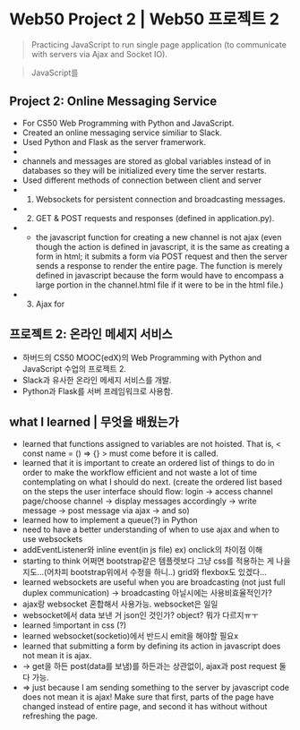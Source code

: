 # Web50 Project 2 | Web50 프로젝트 2
> Practicing JavaScript to run single page application (to communicate with servers via Ajax and Socket IO).

> JavaScript를

## Project 2: Online Messaging Service
- For CS50 Web Programming with Python and JavaScript.
- Created an online messaging service similiar to Slack.
- Used Python and Flask as the server framerwork.
-
- channels and messages are stored as global variables instead of in databases so they will be initialized every time the server restarts.
- Used different methods of connection between client and server
- 1) Websockets for persistent connection and broadcasting messages.
- 2) GET & POST requests and responses (defined in application.py).
-    + the javascript function for creating a new channel is not ajax (even though the action is defined in javascript, it is the same as creating a form in html; it submits a form via POST request and then the server sends a response to render the entire page. The function is merely defined in javascript because the form would have to encompass a large portion in the channel.html file if it were to be in the html file.)
- 3) Ajax for


## 프로젝트 2: 온라인 메세지 서비스
- 하버드의 CS50 MOOC(edX)의 Web Programming with Python and JavaScript 수업의 프로젝트 2.
- Slack과 유사한 온라인 메세지 서비스를 개발.
- Python과 Flask를 서버 프레임워크로 사용함.


## what I learned | 무엇을 배웠는가
>
- learned that functions assigned to variables are not hoisted. That is, < const name = () => {} > must come before it is called.
- learned that it is important to create an ordered list of things to do in order to make the workflow efficient and not waste a lot of time contemplating on what I should do next.
  (create the ordered list based on the steps the user interface should flow: login -> access channel page/choose channel -> display messages accordingly -> write message -> post message via ajax -> and so)
- learned how to implement a queue(?) in Python
- need to have a better understanding of when to use ajax and when to use websockets
- addEventListener와 inline event(in js file) ex) onclick의 차이점 이해
- starting to think 어쩌면 bootstrap같은 템플렛보다 그냥 css를 적용하는 게 나을지도...(어차피 bootstrap위에서 수정을 하니..) grid와 flexbox도 있겠다...
- learned websockets are useful when you are broadcasting (not just full duplex communication) -> broadcasting 아닐시에는 사용비효율적인가?
- ajax랑 websocket 혼합해서 사용가능. websocket은 일일
- websocket에서 data 보낸 거 json인 것인가? object? 뭐가 다르지ㅠㅜ
- learned !important in css (?)
- learned websocket(socketio)에서 반드시 emit을 해야할 필요x
- learned that submitting a form by defining its action in javascript does not mean it is ajax.
- -> get을 하든 post(data를 보냄)를 하든과는 상관없이, ajax과 post request 둘 다 가능.
- => just because I am sending something to the server by javascript code does not mean it is ajax! Make sure that first, parts of the page have changed instead of entire page, and second it has without without refreshing the page.
